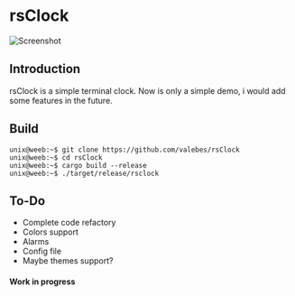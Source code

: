 # rsClock
![Screenshot](https://i.imgur.com/oyCXhXU.png)

## Introduction
rsClock is a simple terminal clock.
Now is only a simple demo, i would add some features in the future.

## Build
```console
unix@weeb:~$ git clone https://github.com/valebes/rsClock
unix@weeb:~$ cd rsClock
unix@weeb:~$ cargo build --release
unix@weeb:~$ ./target/release/rsclock
```
## To-Do
* Complete code refactory
* Colors support
* Alarms
* Config file
* Maybe themes support?

#### Work in progress

